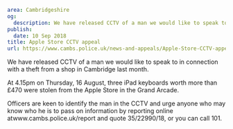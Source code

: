 ```yaml
area: Cambridgeshire
og:
  description: We have released CCTV of a man we would like to speak to in connection with a theft from a shop in Cambridge last month.
publish:
  date: 10 Sep 2018
title: Apple Store CCTV appeal
url: https://www.cambs.police.uk/news-and-appeals/Apple-Store-CCTV-appeal
```

We have released CCTV of a man we would like to speak to in connection with a theft from a shop in Cambridge last month.

At 4.15pm on Thursday, 16 August, three iPad keyboards worth more than £470 were stolen from the Apple Store in the Grand Arcade.

Officers are keen to identify the man in the CCTV and urge anyone who may know who he is to pass on information by reporting online atwww.cambs.police.uk/report and quote 35/22990/18, or you can call 101.
